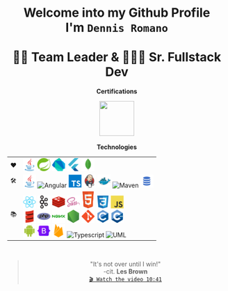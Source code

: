 <div align="center">
  
# Welcome into my Github Profile <br> I'm ```Dennis Romano``` <br><br>🤝🏻 Team Leader & 🧑🏽‍💻 Sr. Fullstack Dev

**Certifications**

<a href="https://www.credly.com/badges/7095d053-f7b2-407c-9113-139d34307c74/public_url">
  <img src="https://images.credly.com/size/680x680/images/a2790314-008a-4c3d-9553-f5e84eb359ba/image.png" width="80" height="80"/>
</a>

<br>

**Technologies**

<table>
  <tr>
   <td>❤️</td>
   <td>
    <a href="https://www.oracle.com/java/"><img src="https://raw.githubusercontent.com/devicons/devicon/master/icons/java/java-original.svg" alt="Java" width="30" height="30"/></a>
    <a href="https://spring.io/projects/spring-boot/"><img src="https://raw.githubusercontent.com/devicons/devicon/master/icons/spring/spring-original.svg" alt="SpringAndSpring Boot" width="30" height="30"/></a>
    <a href="https://dart.dev/"><img src="https://raw.githubusercontent.com/devicons/devicon/master/icons/dart/dart-original.svg" alt="Dart" width="30" height="30"/></a>
    <a href="https://flutter.dev/"><img src="https://raw.githubusercontent.com/devicons/devicon/master/icons/flutter/flutter-original.svg" alt="Flutter" width="30" height="30"/></a>
    <a href="https://www.mongodb.com/"><img src="https://raw.githubusercontent.com/devicons/devicon/master/icons/mongodb/mongodb-original.svg" alt="Flutter" width="30" height="30"/></a>
   </td>
  </tr>
  <tr>
   <td>🛠️</td>
   <td>
    <img src="https://raw.githubusercontent.com/devicons/devicon/master/icons/java/java-original.svg" alt="Java" width="30" height="30"/>
    <img src="https://angular.dev/assets/icons/android-chrome-192x192.png" alt="Angular" width="30" height="30"/>
    <img src="https://raw.githubusercontent.com/devicons/devicon/master/icons/typescript/typescript-original.svg" alt="Typescript" width="30" height="30"/>
    <img src="https://raw.githubusercontent.com/devicons/devicon/master/icons/jenkins/jenkins-original.svg" alt="Typescript" width="30" height="30"/>
    <img src="https://raw.githubusercontent.com/devicons/devicon/master/icons/docker/docker-original.svg" alt="Docker" width="30" height="30"/>
    <img src="https://cdn.icon-icons.com/icons2/2107/PNG/512/file_type_maven_icon_130397.png" alt="Maven" width="30" height="30"/>
    <img src="https://raw.githubusercontent.com/github/explore/80688e429a7d4ef2fca1e82350fe8e3517d3494d/topics/sql/sql.png" alt="SQL" width="30" height="30"/>
   </td>
  </tr>
  <tr>
   <td>📚</td>
   <td>
    <img src="https://raw.githubusercontent.com/devicons/devicon/master/icons/react/react-original.svg" alt="React Native" width="30" height="30"/>
    <img src="https://raw.githubusercontent.com/devicons/devicon/master/icons/apachekafka/apachekafka-original.svg" alt="Kafka" width="30" height="30"/>
    <img src="https://raw.githubusercontent.com/devicons/devicon/master/icons/redis/redis-original.svg" alt="Redis" width="30" height="30"/>
    <img src="https://raw.githubusercontent.com/devicons/devicon/master/icons/sass/sass-original.svg" alt="Maven" width="30" height="30"/>
    <img src="https://raw.githubusercontent.com/devicons/devicon/master/icons/html5/html5-original.svg" alt="HTML" width="30" height="40"/>
    <img src="https://raw.githubusercontent.com/devicons/devicon/master/icons/css3/css3-original.svg" alt="CSS" width="30" height="30"/>
    <img src="https://raw.githubusercontent.com/devicons/devicon/master/icons/javascript/javascript-original.svg" alt="Javascript" width="30" height="30"/>
    <br><img src="https://raw.githubusercontent.com/devicons/devicon/master/icons/scala/scala-original.svg" alt="Scala" width="30" height="30"/>
    <img src="https://raw.githubusercontent.com/devicons/devicon/master/icons/php/php-original.svg" alt="PHP" width="30" height="30"/>
    <img src="https://raw.githubusercontent.com/devicons/devicon/master/icons/nginx/nginx-original.svg" alt="CandCPlusPlus" width="30" height="30"/>
    <img src="https://raw.githubusercontent.com/devicons/devicon/master/icons/nodejs/nodejs-original.svg" alt="CandCPlusPlus" width="30" height="30"/>
    <img src="https://raw.githubusercontent.com/devicons/devicon/master/icons/git/git-original.svg" alt="CandCPlusPlus" width="30" height="30"/>
    <img src="https://raw.githubusercontent.com/devicons/devicon/master/icons/c/c-original.svg" alt="C" width="30" height="30"/>
    <img src="https://raw.githubusercontent.com/devicons/devicon/master/icons/cplusplus/cplusplus-original.svg" alt="CPlusPlus" width="30" height="30"/>
    <br><img src="https://raw.githubusercontent.com/devicons/devicon/master/icons/android/android-original.svg" alt="Android" width="30" height="30"/>
    <img src="https://raw.githubusercontent.com/devicons/devicon/master/icons/bootstrap/bootstrap-original.svg" alt="Bootstrap" width="30" height="30"/>
    <img src="https://raw.githubusercontent.com/devicons/devicon/master/icons/firebase/firebase-plain.svg" alt="Firebase" width="30" height="30"/>
    <img src="https://cdn.icon-icons.com/icons2/2699/PNG/512/gradle_logo_icon_168143.png" alt="Typescript" width="30" height="30"/>
    <img src="https://upload.wikimedia.org/wikipedia/commons/d/d5/UML_logo.svg" alt="UML" with="30" height="30"/>
   </td>
  </tr>
</table>

<br>

> "It's not over until I win!"
> <br> -cit. **Les Brown**
> <br><a href="https://www.youtube.com/watch?v=8Fd06U-3TAY">```🎬 Watch the video 10:41```</a>
</div>
